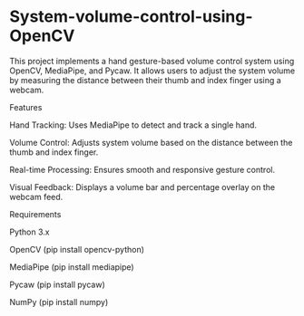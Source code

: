 # System-volume-control-using-OpenCV
This project implements a hand gesture-based volume control system using OpenCV, MediaPipe, and Pycaw. It allows users to adjust the system volume by measuring the distance between their thumb and index finger using a webcam.

Features

Hand Tracking: Uses MediaPipe to detect and track a single hand.

Volume Control: Adjusts system volume based on the distance between the thumb and index finger.

Real-time Processing: Ensures smooth and responsive gesture control.

Visual Feedback: Displays a volume bar and percentage overlay on the webcam feed.

Requirements

Python 3.x

OpenCV (pip install opencv-python)

MediaPipe (pip install mediapipe)

Pycaw (pip install pycaw)

NumPy (pip install numpy)
